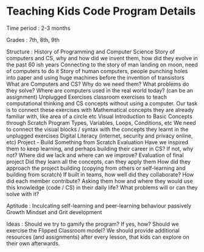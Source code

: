 # Teaching Kids Code Program Details 

Time period : 2-3 months

Grades : 7th, 8th, 9th 


Structure : 
History of Programming and Computer Science
Story of computers and CS, why and how did we invent them, how did they evolve in the past 60 ish years
Connecting to the story of man landing on moon, need of computers to do it
Story of human computers, people punching holes into paper and using huge machines before the invention of transistors
What are Computers and CS? Why do we need them? What problems do they solve? 
Where are computers used in the real world today? (can be an assignment)
Unplugged Exercises 
classroom exercises to teach computational thinking and CS concepts without using a computer. 
Our task is to connect these exercises with Mathematical concepts they are already familiar with, like area of a circle etc
Visual Introduction to Basic Concepts through Scratch Program 
Types, Variables, Loops, Conditions, etc
We need to connect the visual blocks / syntax with the concepts they learnt in the unplugged exercises
Digital Literacy (internet, security and privacy online, etc)
Project - Build Something from Scratch
Evaluation
Have we inspired them to keep learning, and perhaps building their career in CS? If not, why not? Where did we lack and where can we improve? 
Evaluation of final project 
Did they learn all the concepts, can they apply them 
How did they approach the project building (copying from others or self-learning and building from scratch)
If built in teams, how well did they collaborate? How did each member contribute? 
Asking them how and where they would use this knowledge (code / CS) in their daily life? What problems will or can they solve with it? 

Aptitude : 
Inculcating self-learning and peer-learning behaviour passively 
Growth Mindset and Grit development 

Ideas : 
Should we try to gamify the program? If yes, how? 
Should we exercise the Flipped Classroom model? 
We should provide additional resources (and assignments) after every lesson, that kids can explore on their own afterwards. 


